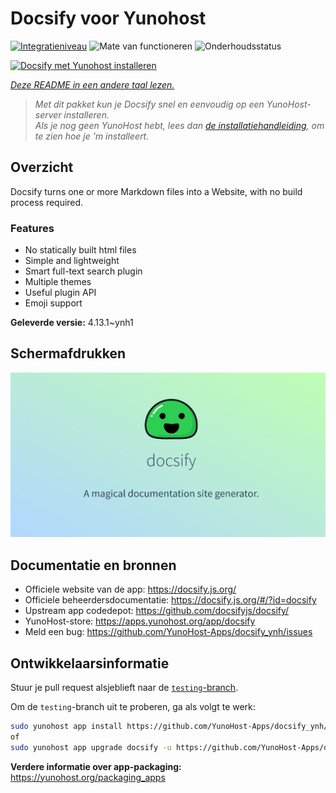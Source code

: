 <!--
NB: Deze README is automatisch gegenereerd door <https://github.com/YunoHost/apps/tree/master/tools/readme_generator>
Hij mag NIET handmatig aangepast worden.
-->

# Docsify voor Yunohost

[![Integratieniveau](https://dash.yunohost.org/integration/docsify.svg)](https://ci-apps.yunohost.org/ci/apps/docsify/) ![Mate van functioneren](https://ci-apps.yunohost.org/ci/badges/docsify.status.svg) ![Onderhoudsstatus](https://ci-apps.yunohost.org/ci/badges/docsify.maintain.svg)

[![Docsify met Yunohost installeren](https://install-app.yunohost.org/install-with-yunohost.svg)](https://install-app.yunohost.org/?app=docsify)

*[Deze README in een andere taal lezen.](./ALL_README.md)*

> *Met dit pakket kun je Docsify snel en eenvoudig op een YunoHost-server installeren.*  
> *Als je nog geen YunoHost hebt, lees dan [de installatiehandleiding](https://yunohost.org/install), om te zien hoe je 'm installeert.*

## Overzicht

Docsify turns one or more Markdown files into a Website, with no build process required.

### Features

- No statically built html files
- Simple and lightweight
- Smart full-text search plugin
- Multiple themes
- Useful plugin API
- Emoji support


**Geleverde versie:** 4.13.1~ynh1

## Schermafdrukken

![Schermafdrukken van Docsify](./doc/screenshots/screenshot.png)

## Documentatie en bronnen

- Officiele website van de app: <https://docsify.js.org/>
- Officiele beheerdersdocumentatie: <https://docsify.js.org/#/?id=docsify>
- Upstream app codedepot: <https://github.com/docsifyjs/docsify/>
- YunoHost-store: <https://apps.yunohost.org/app/docsify>
- Meld een bug: <https://github.com/YunoHost-Apps/docsify_ynh/issues>

## Ontwikkelaarsinformatie

Stuur je pull request alsjeblieft naar de [`testing`-branch](https://github.com/YunoHost-Apps/docsify_ynh/tree/testing).

Om de `testing`-branch uit te proberen, ga als volgt te werk:

```bash
sudo yunohost app install https://github.com/YunoHost-Apps/docsify_ynh/tree/testing --debug
of
sudo yunohost app upgrade docsify -u https://github.com/YunoHost-Apps/docsify_ynh/tree/testing --debug
```

**Verdere informatie over app-packaging:** <https://yunohost.org/packaging_apps>
